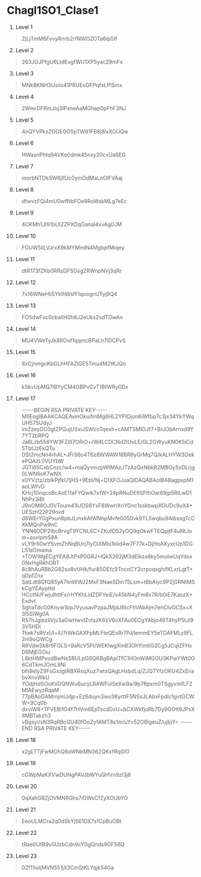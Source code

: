 # Chagl1SO1_Clase1

1. Level 1  

>ZjLjTmM6FvvyRnrb2rfNWOZOTa6ip5If  

2. Level 2  

>263JGJPfgU6LtdEvgfWU1XP5yac29mFx  

3. Level 3  

>MNk8KNH3Usiio41PRUEoDFPqfxLPlSmx  

4. Level 4  

>2WmrDFRmJIq3IPxneAaMGhap0pFhF3NJ  

5. Level 5  

>4oQYVPkxZOOEOO5pTW81FB8j8lxXGUQw  

6. Level 6  

>HWasnPhtq9AVKe0dmk45nxy20cvUa6EG  

7. Level 7

>morbNTDkSW6jIlUc0ymOdMaLnOlFVAaj

8. Level 8

>dfwvzFQi4mU0wfNbFOe9RoWskMLg7eEc

9. Level 9

>4CKMh1JI91bUIZZPXDqGanal4xvAg0JM

10. Level 10

>FGUW5ilLVJrxX9kMYMmlN4MgbpfMiqey

11. Level 11

>dtR173fZKb0RRsDFSGsg2RWnpNVj3qRr

12. Level 12

>7x16WNeHIi5YkIhWsfFIqoognUTyj9Q4

13. Level 13

>FO5dwFsc0cbaIiH0h8J2eUks2vdTDwAn

14. Level 14 

>MU4VWeTyJk8ROof1qqmcBPaLh7lDCPvS

15. Level 15

>8xCjnmgoKbGLhHFAZlGE5Tmu4M2tKJQo

16. Level 16

>kSkvUpMQ7lBYyCM4GBPvCvT1BfWRy0Dx

17. Level 17

>-----BEGIN RSA PRIVATE KEY-----
MIIEogIBAAKCAQEAvmOkuifmMg6HL2YPIOjon6iWfbp7c3jx34YkYWqUH57SUdyJ
imZzeyGC0gtZPGujUSxiJSWI/oTqexh+cAMTSMlOJf7+BrJObArnxd9Y7YT2bRPQ
Ja6Lzb558YW3FZl87ORiO+rW4LCDCNd2lUvLE/GL2GWyuKN0K5iCd5TbtJzEkQTu
DSt2mcNn4rhAL+JFr56o4T6z8WWAW18BR6yGrMq7Q/kALHYW3OekePQAzL0VUYbW
JGTi65CxbCnzc/w4+mqQyvmzpWtMAzJTzAzQxNbkR2MBGySxDLrjg0LWN6sK7wNX
x0YVztz/zbIkPjfkU1jHS+9EbVNj+D1XFOJuaQIDAQABAoIBABagpxpM1aoLWfvD
KHcj10nqcoBc4oE11aFYQwik7xfW+24pRNuDE6SFthOar69jp5RlLwD1NhPx3iBl
J9nOM8OJ0VToum43UOS8YxF8WwhXriYGnc1sskbwpXOUDc9uX4+UESzH22P29ovd
d8WErY0gPxun8pbJLmxkAtWNhpMvfe0050vk9TL5wqbu9AlbssgTcCXkMQnPw9nC
YNN6DDP2lbcBrvgT9YCNL6C+ZKufD52yOQ9qOkwFTEQpjtF4uNtJom+asvlpmS8A
vLY9r60wYSvmZhNqBUrj7lyCtXMIu1kkd4w7F77k+DjHoAXyxcUp1DGL51sOmama
+TOWWgECgYEA8JtPxP0GRJ+IQkX262jM3dEIkza8ky5moIwUqYdsx0NxHgRRhORT
8c8hAuRBb2G82so8vUHk/fur85OEfc9TncnCY2crpoqsghifKLxrLgtT+qDpfZnx
SatLdt8GfQ85yA7hnWWJ2MxF3NaeSDm75Lsm+tBbAiyc9P2jGRNtMSkCgYEAypHd
HCctNi/FwjulhttFx/rHYKhLidZDFYeiE/v45bN4yFm8x7R/b0iE7KaszX+Exdvt
SghaTdcG0Knyw1bpJVyusavPzpaJMjdJ6tcFhVAbAjm7enCIvGCSx+X3l5SiWg0A
R57hJglezIiVjv3aGwHwvlZvtszK6zV6oXFAu0ECgYAbjo46T4hyP5tJi93V5HDi
Ttiek7xRVxUl+iU7rWkGAXFpMLFteQEsRr7PJ/lemmEY5eTDAFMLy9FL2m9oQWCg
R8VdwSk8r9FGLS+9aKcV5PI/WEKlwgXinB3OhYimtiG2Cg5JCqIZFHxD6MjEGOiu
L8ktHMPvodBwNsSBULpG0QKBgBAplTfC1HOnWiMGOU3KPwYWt0O6CdTkmJOmL8Ni
blh9elyZ9FsGxsgtRBXRsqXuz7wtsQAgLHxbdLq/ZJQ7YfzOKU4ZxEnabvXnvWkU
YOdjHdSOoKvDQNWu6ucyLRAWFuISeXw9a/9p7ftpxm0TSgyvmfLF2MIAEwyzRqaM
77pBAoGAMmjmIJdjp+Ez8duyn3ieo36yrttF5NSsJLAbxFpdlc1gvtGCWW+9Cq0b
dxviW8+TFVEBl1O4f7HVm6EpTscdDxU+bCXWkfjuRb7Dy9GOtt9JPsX8MBTakzh3
vBgsyi/sN3RqRBcGU40fOoZyfAMT8s1m/uYv52O6IgeuZ/ujbjY=
-----END RSA PRIVATE KEY-----

18. Level 18

>x2gLTTjFwMOhQ8oWNbMN362QKxfRqGlO

19. Level 19

>cGWpMaKXVwDUNgPAVJbWYuGHVn9zl3j8

20. Level 20

>0qXahG8ZjOVMN9Ghs7iOWsCfZyXOUbYO

21. Level 21

>EeoULMCra2q0dSkYj561DX7s1CpBuOBt

22. Level 22

>tRae0UfB9v0UzbCdn9cY0gQnds9GF58Q

23. Level 23

>0Zf11ioIjMVN551jX3CmStKLYqjk54Ga